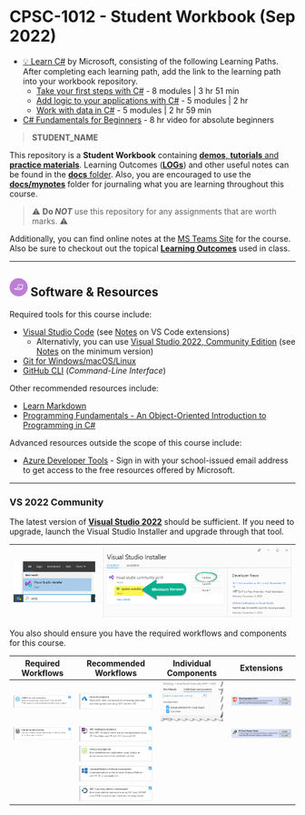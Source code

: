 # CPSC-1012 - **Student Workbook** (Sep 2022)

- [:bulb: Learn C#](https://learn.microsoft.com/en-us/users/dotnet/collections/yz26f8y64n7k07) by Microsoft, consisting of the following Learning Paths. After completing each learning path, add the link to the learning path into your workbook repository.
  - [Take your first steps with C#](https://learn.microsoft.com/en-us/training/paths/csharp-first-steps/?source=docs&ns-enrollment-type=Collection&ns-enrollment-id=yz26f8y64n7k07) - 8 modules | 3 hr 51 min
  - [Add logic to your applications with C#](https://learn.microsoft.com/en-us/training/paths/csharp-logic/?source=docs&ns-enrollment-type=Collection&ns-enrollment-id=yz26f8y64n7k07) - 5 modules | 2 hr
  - [Work with data in C#](https://learn.microsoft.com/en-us/training/paths/csharp-data/?source=docs&ns-enrollment-type=Collection&ns-enrollment-id=yz26f8y64n7k07) - 5 modules | 2 hr 59 min
- [C# Fundamentals for Beginners](https://youtu.be/0QUgvfuKvWU) - 8 hr video for absolute beginners

> **STUDENT_NAME**

This repository is a **Student Workbook** containing [**demos**, **tutorials** and **practice materials**](./src/ReadMe.md). Learning Outcomes ([**LOGs**](./docs/learning_outcomes/ReadMe.md)) and other useful notes can be found in the [**docs** folder](./docs). Also, you are encouraged to use the [**docs/mynotes**](./docs/mynotes) folder for journaling what you are learning throughout this course.

> :warning: **Do *NOT*** use this repository for any assignments that are worth marks. :warning:

Additionally, you can find online notes at the [MS Teams Site](https://www.microsoft.com/en-ca/microsoft-teams/log-in) for the course. Also be sure to checkout out the topical [**Learning Outcomes**](https://.github.io/about/LOGs.html) used in class.

----

## ![Software et.al.](./docs/images/code.png) Software & Resources

Required tools for this course include:

- [Visual Studio Code](https://code.visualstudio.com) (see [Notes]() on VS Code extensions)
  - Alternativly, you can use [Visual Studio 2022, Community Edition](https://visualstudio.microsoft.com/) (see [Notes](#vs-2022-community) on the minimum version)
- [Git for Windows/macOS/Linux](https://git-scm.com/downloads)
- [GitHub CLI](https://cli.github.com/) (*Command-Line Interface*)

Other recommended resources include:

- [Learn Markdown](https://commonmark.org/help/)
- [Programming Fundamentals - An Object-Oriented Introduction to Programming in C#](https://programming-0101.github.io/TheBook/)

Advanced resources outside the scope of this course include:

- [Azure Developer Tools](https://azureforeducation.microsoft.com/devtools) - Sign in with your school-issued email address to get access to the free resources offered by Microsoft.

----

### VS 2022 Community

The latest version of [**Visual Studio 2022**](https://visualstudio.microsoft.com/) should be sufficient. If you need to upgrade, launch the Visual Studio Installer and upgrade through that tool.

| ![Launch VS Installer](./docs/images/vs-installer.png) | ![VS Install - Min VS2022 Version](./docs/images/vs-min-version.png) |
|--------------------------------------------------------|----------------------------------------------------------------------|

You also should ensure you have the required workflows and components for this course.

| Required Workflows | Recommended Workflows | Individual Components | Extensions |
|--------------------|-----------------------|-----------------------|------------|
| ![ASPNET and web development](./docs/images/vs-workload-asp-net-web.png) | ![Azure development](./docs/images/vs-workload-azure.png) | ![GH and LiveShare](./docs/images/vs-individual-components.png) | ![Web Essentials](./docs/images/vs-extension-web-essentials.png) |
| ![Data storage and processing](./docs/images/vs-workload-data-storage.png) | ![.NET desktop development](./docs/images/vs-workload-net-desktop.png) | | ![EF Core Power Tools](./docs/images/vs-extension-ef-core-power-tools.png) |
| | ![Node.js development](./docs/images/vs-workload-node.png) | | |
| | ![Universal Windows Platform development](./docs/images/vs-workload-uwp.png) | | |
| | ![.NET Core cross-platform development](./docs/images/vs-workload-net-core-cross-platform.png) | | |
